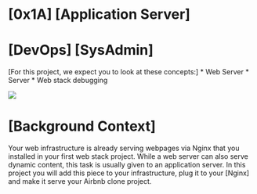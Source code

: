 # [0x1A] [Application Server]

# [DevOps] [SysAdmin]

[For this project, we expect you to look at these concepts:]
	* Web Server
	* Server
	* Web stack debugging

<img src="https://s3.amazonaws.com/alx-intranet.hbtn.io/uploads/medias/2018/9/c7d1ed0a2e10d1b4e9b3.jpg?X-Amz-Algorithm=AWS4-HMAC-SHA256&X-Amz-Credential=AKIARDDGGGOUSBVO6H7D%2F20240819%2Fus-east-1%2Fs3%2Faws4_request&X-Amz-Date=20240819T082418Z&X-Amz-Expires=86400&X-Amz-SignedHeaders=host&X-Amz-Signature=193223eb22254d212c7e57fb0410c38bc59874aee101bbeef86aeaa0d02410ec"/>

# [Background Context]
Your web infrastructure is already serving webpages via Nginx that you installed in your first web stack project. While a web server can also serve dynamic content, this task is usually given to an application server. In this project you will add this piece to your infrastructure, plug it to your [Nginx] and make it serve your Airbnb clone project.
